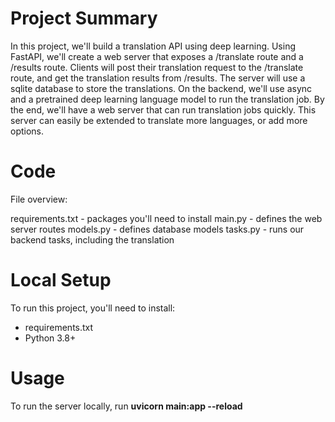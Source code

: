 # Project Summary 
In this project, we'll build a translation API using deep learning. Using FastAPI, we'll create a web server that exposes a /translate route and a /results route. Clients will post their translation request to the /translate route, and get the translation results from /results. The server will use a sqlite database to store the translations. On the backend, we'll use async and a pretrained deep learning language model to run the translation job.
By the end, we'll have a web server that can run translation jobs quickly. This server can easily be extended to translate more languages, or add more options.

# Code 
File overview:

requirements.txt - packages you'll need to install
main.py - defines the web server routes
models.py - defines database models
tasks.py - runs our backend tasks, including the translation

# Local Setup 
To run this project, you'll need to install: 
- requirements.txt
- Python 3.8+

# Usage
To run the server locally, run **uvicorn main:app --reload**
